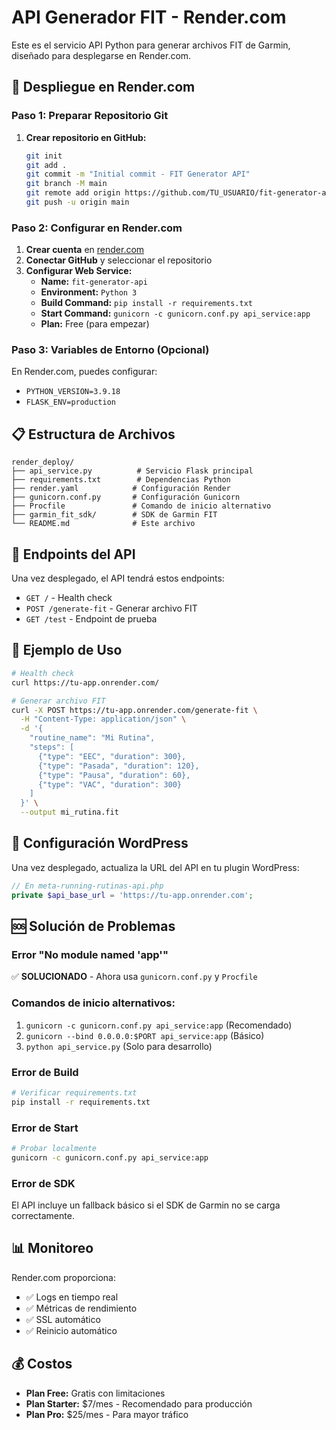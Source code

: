 # API Generador FIT - Render.com

Este es el servicio API Python para generar archivos FIT de Garmin, diseñado para desplegarse en Render.com.

## 🚀 Despliegue en Render.com

### Paso 1: Preparar Repositorio Git

1. **Crear repositorio en GitHub:**
   ```bash
   git init
   git add .
   git commit -m "Initial commit - FIT Generator API"
   git branch -M main
   git remote add origin https://github.com/TU_USUARIO/fit-generator-api.git
   git push -u origin main
   ```

### Paso 2: Configurar en Render.com

1. **Crear cuenta** en [render.com](https://render.com)
2. **Conectar GitHub** y seleccionar el repositorio
3. **Configurar Web Service:**
   - **Name:** `fit-generator-api`
   - **Environment:** `Python 3`
   - **Build Command:** `pip install -r requirements.txt`
   - **Start Command:** `gunicorn -c gunicorn.conf.py api_service:app`
   - **Plan:** Free (para empezar)

### Paso 3: Variables de Entorno (Opcional)

En Render.com, puedes configurar:
- `PYTHON_VERSION=3.9.18`
- `FLASK_ENV=production`

## 📋 Estructura de Archivos

```
render_deploy/
├── api_service.py          # Servicio Flask principal
├── requirements.txt        # Dependencias Python
├── render.yaml            # Configuración Render
├── gunicorn.conf.py       # Configuración Gunicorn
├── Procfile               # Comando de inicio alternativo
├── garmin_fit_sdk/        # SDK de Garmin FIT
└── README.md              # Este archivo
```

## 🔗 Endpoints del API

Una vez desplegado, el API tendrá estos endpoints:

- `GET /` - Health check
- `POST /generate-fit` - Generar archivo FIT
- `GET /test` - Endpoint de prueba

## 📝 Ejemplo de Uso

```bash
# Health check
curl https://tu-app.onrender.com/

# Generar archivo FIT
curl -X POST https://tu-app.onrender.com/generate-fit \
  -H "Content-Type: application/json" \
  -d '{
    "routine_name": "Mi Rutina",
    "steps": [
      {"type": "EEC", "duration": 300},
      {"type": "Pasada", "duration": 120},
      {"type": "Pausa", "duration": 60},
      {"type": "VAC", "duration": 300}
    ]
  }' \
  --output mi_rutina.fit
```

## 🔧 Configuración WordPress

Una vez desplegado, actualiza la URL del API en tu plugin WordPress:

```php
// En meta-running-rutinas-api.php
private $api_base_url = 'https://tu-app.onrender.com';
```

## 🆘 Solución de Problemas

### Error "No module named 'app'"
✅ **SOLUCIONADO** - Ahora usa `gunicorn.conf.py` y `Procfile`

### Comandos de inicio alternativos:
1. `gunicorn -c gunicorn.conf.py api_service:app` (Recomendado)
2. `gunicorn --bind 0.0.0.0:$PORT api_service:app` (Básico)
3. `python api_service.py` (Solo para desarrollo)

### Error de Build
```bash
# Verificar requirements.txt
pip install -r requirements.txt
```

### Error de Start
```bash
# Probar localmente
gunicorn -c gunicorn.conf.py api_service:app
```

### Error de SDK
El API incluye un fallback básico si el SDK de Garmin no se carga correctamente.

## 📊 Monitoreo

Render.com proporciona:
- ✅ Logs en tiempo real
- ✅ Métricas de rendimiento
- ✅ SSL automático
- ✅ Reinicio automático

## 💰 Costos

- **Plan Free:** Gratis con limitaciones
- **Plan Starter:** $7/mes - Recomendado para producción
- **Plan Pro:** $25/mes - Para mayor tráfico
